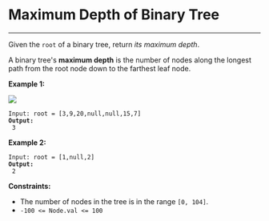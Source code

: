 # Maximum Depth of Binary Tree

***

Given the `root` of a binary tree, return _its maximum depth_.

A binary tree's **maximum depth** is the number of nodes along the longest path from the root node down to the farthest leaf node.

&#x20;

**Example 1:**

![](https://assets.leetcode.com/uploads/2020/11/26/tmp-tree.jpg)

<pre><code>Input: root = [3,9,20,null,null,15,7]
<strong>Output:
</strong> 3</code></pre>

**Example 2:**

<pre><code>Input: root = [1,null,2]
<strong>Output:
</strong> 2</code></pre>

&#x20;

**Constraints:**

* The number of nodes in the tree is in the range `[0, 104]`.
* `-100 <= Node.val <= 100`
